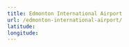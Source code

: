 ```yaml
---
title: Edmonton International Airport
url: /edmonton-international-airport/
latitude: 
longitude: 
---
```


